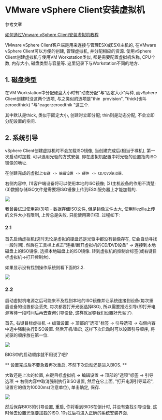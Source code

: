 # VMware vSphere Client安装虚拟机

参考文章

[如何通过Vmware vSphere Client安装虚拟机教程](http://jingyan.baidu.com/article/bea41d439726c1b4c51be629.html)

VMware vSphere Client客户端是用来连接与管理ESX或ESXi主机的, 在VMware vSphere Client可以方便的创建, 管理虚拟机, 并分配相应的资源. 使用vSphere Client创建虚拟机与使用VM Workstation类似, 都是需要配置虚拟机名称, CPU个数, 内存大小, 磁盘类型与容量等. 这里记录下与Workstation不同的地方.


## 1. 磁盘类型

在VM Workstation中分配硬盘大小时有"动态分配"与"固定大小"两种, 而vSphere Client创建时没这两个选项, 与之类似的选项是"thin  provision", "thick(也叫zeroedthick) "与"eagerzeroedthik "这三个.

其中默认是thick, 类似于固定大小, 创建时立即分配; thin则是动态分配, 不会立即分配设置的空间.

## 2. 系统引导

vSphere Client创建虚拟机时不会加载ISO镜像, 当创建完成后(相当于裸机), 第一次启动时加载. 可以选用光驱的方式安装, 即在虚拟机配置中将光驱的设置指向ISO镜像的地址.

在创建完成的虚拟上`右键 -> 编辑设置 -> 硬件 -> CD/DVD驱动器`.

右侧内容中, (1)客户端设备将可以使用本地的ISO镜像; (2)主机设备的作用不清楚; (3)数据存储ISO文件是需要将ISO镜像上传到ESXi服务器上才能加载的.

![](https://gitee.com/generals-space/gitimg/raw/master/518864c07beeee21d83ebac72c761664.png)

我曾尝试过使用第(3)项 - 数据存储ISO文件, 但是镜像文件太大, 使用filezilla上传的文件大小有限制, 上传总是失败. 只能使用第(1)项. 过程如下:

### 2.1 

首先启动虚拟机(这时无论是虚拟的硬盘还是光驱中都没有镜像存在, 它会自动寻找一段时间). 然后在工具栏上点击"连接/断开虚拟机的CD/DVD设备" -> 连接到本地磁盘上的ISO镜像, 选择本地磁盘上的ISO镜像. 转到虚拟机的控制台标签(或右键目标虚拟机->打开控制台).

如果显示没有找到操作系统则看下面的2.2.

![](https://gitee.com/generals-space/gitimg/raw/master/6187185fa302529fa276ed04f3062f4f.jpg)

### 2.2

启动虚拟机电源之后可能来不及找到本地的ISO镜像并让系统连接到设备(每次重启设备的设置都会丢失, 每次都要打开光驱选择ISO), 所以需要推迟引导(即打开电源等待一段时间后再去查询引导设备, 这样就足够我们设置好光驱了).

首先, 右键目标虚拟机 -> 编辑设置 -> 顶部的"选项"标签 -> 引导选项 -> 右侧内容中选中强制执行BISO设置. 然后开机/重启, 这样下次启动时可以设置引导顺序, 将光驱的顺序放在第一位.

![](https://gitee.com/generals-space/gitimg/raw/master/3dcfb8deb75ca4a0241eba3caa7a1a6a.jpg)

BIOS中的启动顺序就不用说了吧?

** 设置完成后不要急着再次重启, 不然下次启动还是进入BIOS. **

大致还是上次的位置, 右键目标虚拟机 -> 编辑设置 -> 顶部的"选项"标签 -> 引导选项 -> 右侧内容中取消强制执行BISO设置, 然后在它上面, "打开电源引导延迟", 设置它的值为10000ms(注意单位), 单击确定, 保存.

![](https://gitee.com/generals-space/gitimg/raw/master/d2f1d8577f3efa3e6dd2d0043050a048.jpg)

然后保存BIOS的引导设置, 重启, 你将看到BIOS在倒计时, 并没有查找引导设备, 这时候去设置光驱要加载的ISO. 10s过后将进入正确的系统安装界面.